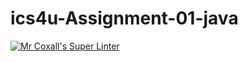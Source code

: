 # ics4u-Assignment-01-java

[![Mr Coxall's Super Linter](https://github.com/Peter-Gemmell/ics4u-Assignment-01-java/workflows/Mr%20Coxall's%20Super%20Linter/badge.svg)](https://github.com/Peter-Gemmell/ics4u-Assignment-01-java/actions/)
